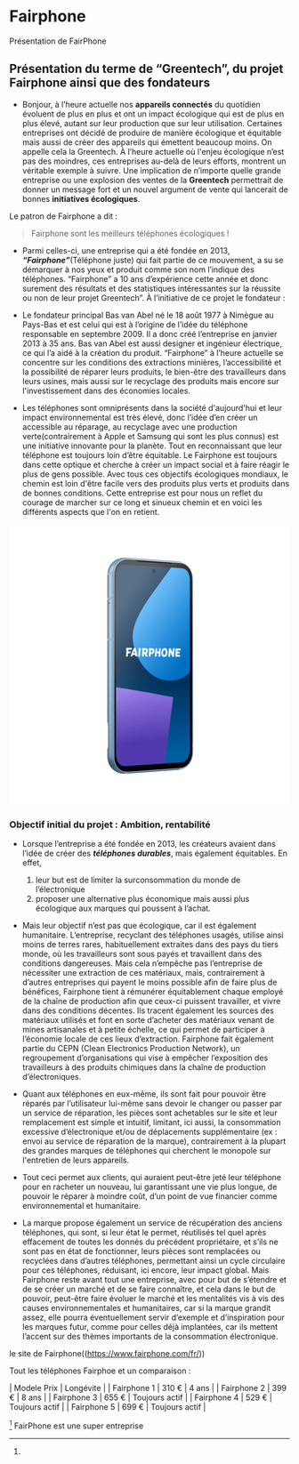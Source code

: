 # Fairphone
Présentation de FairPhone

## Présentation du terme de “Greentech”, du projet Fairphone ainsi que des fondateurs

- Bonjour, à l’heure actuelle nos **appareils connectés** du quotidien évoluent de plus en plus et ont un impact écologique qui est de plus en plus élevé, autant sur leur production que sur leur utilisation. Certaines entreprises ont décidé de produire de manière écologique et équitable mais aussi de créer des appareils qui émettent beaucoup moins. On appelle cela la Greentech. À l’heure actuelle où l'enjeu écologique n’est pas des moindres, ces entreprises au-delà de leurs efforts, montrent un véritable exemple à suivre. Une implication de n’importe quelle grande entreprise ou une explosion des ventes de la **Greentech** permettrait de donner un message fort et un nouvel argument de vente qui lancerait de bonnes **initiatives écologiques**.

Le patron de Fairphone a dit : 
> Fairphone sont les meilleurs téléphones écologiques !

- Parmi celles-ci, une entreprise qui a été fondée en 2013, **_“Fairphone”_**(Téléphone juste) qui fait partie de ce mouvement, a su se démarquer à nos yeux et produit comme son nom l’indique des téléphones. “Fairphone” a 10 ans d’expérience cette année et donc surement des résultats et des statistiques intéressantes sur la réussite ou non de leur projet Greentech”. À l’initiative de ce projet le fondateur :
- Le fondateur principal Bas van Abel né le 18 août 1977 à Nimègue au Pays-Bas et est celui qui est à l’origine de l’idée du téléphone responsable en septembre 2009. Il a donc créé l’entreprise en janvier 2013 à 35 ans. Bas van Abel est aussi designer et ingénieur électrique, ce qui l’a aidé à la création du produit. “Fairphone” à l’heure actuelle se concentre sur les conditions des extractions minières, l’accessibilité et la possibilité de réparer leurs produits, le bien-être des travailleurs dans leurs usines, mais aussi sur le recyclage des produits mais encore sur l'investissement dans des économies locales. 

- Les téléphones sont omniprésents dans la société d'aujourd'hui et leur impact environnemental est très élevé, donc l’idée d’en créer un accessible au réparage, au recyclage avec une production verte(contrairement à Apple et Samsung qui sont les plus connus) est une initiative innovante pour la planète. Tout en reconnaissant que leur  téléphone est toujours loin d’être équitable. Le Fairphone est toujours dans cette optique et cherche à créer un impact social et à faire réagir le plus de gens possible. Avec tous ces objectifs écologiques mondiaux, le chemin est loin d'être facile vers des produits plus verts et produits dans de bonnes conditions. Cette entreprise est pour nous un reflet du courage de marcher sur ce long et sinueux chemin et en voici les différents aspects que l'on en retient.

![Cover](https://github.com/BOISDANGHIEN-Evan-2326024e/Fairphone/blob/main/Fairphone.png)

### Objectif initial du projet : Ambition, rentabilité

	

- Lorsque l’entreprise a été fondée en 2013, les créateurs avaient dans l’idée de créer des **_téléphones durables_**, mais également équitables. En effet,
  1. leur but est de limiter la surconsommation du monde de l’électronique
  2. proposer une alternative plus économique mais aussi plus écologique aux marques qui poussent à l’achat.

- Mais leur objectif n’est pas que écologique, car il est également humanitaire. L’entreprise, recyclant des téléphones usagés, utilise ainsi moins de terres rares, habituellement extraites dans des pays du tiers monde, où les travailleurs sont sous payés et travaillent dans des conditions dangereuses. Mais cela n’empêche pas l’entreprise de nécessiter une extraction de ces matériaux, mais, contrairement à d’autres entreprises qui payent le moins possible afin de faire plus de bénéfices, Fairphone tient à rémunérer équitablement chaque employé de la chaîne de production afin que ceux-ci puissent travailler, et vivre dans des conditions décentes. Ils tracent également les sources des matériaux utilisés et font en sorte d’acheter des matériaux venant de mines artisanales et à petite échelle, ce qui permet de participer à l’économie locale de ces lieux d’extraction. Fairphone fait également partie du CEPN (Clean Electronics Production Network), un regroupement d’organisations qui vise à empêcher l’exposition des travailleurs à des produits chimiques dans la chaîne de production d’électroniques.
  
- Quant aux téléphones en eux-même, ils sont fait pour pouvoir être réparés par l’utilisateur lui-même sans devoir le changer ou passer par un service de réparation, les pièces sont achetables sur le site et leur remplacement est simple et intuitif, limitant, ici aussi, la consommation excessive d’électronique et/ou de déplacements supplémentaire (ex : envoi au service de réparation de la marque), contrairement à la plupart des grandes marques de téléphones qui cherchent le monopole sur l'entretien de leurs appareils.
  
- Tout ceci permet aux clients, qui auraient peut-être jeté leur téléphone pour en racheter un nouveau, lui garantissant une vie plus longue, de pouvoir le réparer à moindre coût, d’un point de vue financier comme environnemental et humanitaire.
  
- La marque propose également un service de récupération des anciens téléphones, qui sont, si leur état le permet, réutilisés tel quel après effacement de toutes les donnés du précédent propriétaire, et s’ils ne sont pas en état de fonctionner, leurs pièces sont remplacées ou recyclées dans d’autres téléphones, permettant ainsi un cycle circulaire pour ces téléphones, réduisant, ici encore, leur impact global.
Mais Fairphone reste avant tout une entreprise, avec pour but de s’étendre et de se créer un marché et de se faire connaître, et cela dans le but de pouvoir, peut-être faire évoluer le marché et les mentalités vis à vis des causes environnementales et humanitaires, car si la marque grandit assez, elle pourra éventuellement servir d’exemple et d’inspiration pour les marques futur, comme pour celles déjà implantées, car ils mettent l’accent sur des thèmes importants de la consommation électronique.

le site de Fairphone((https://www.fairphone.com/fr/))

Tout les téléphones Fairphoe et un comparaison : 

| Modele            Prix          | Longévite |
| Fairphone 1 | 310 €  | 4 ans |
| Fairphone 2 |  399 €      |  8 ans |
| Fairphone 3  | 655 €           |   Toujours actif |
| Fairphone 4  | 529 €         |    Toujours actif  |
| Fairphone 5  | 699 €          |    Toujours actif  |



[^1] FairPhone est une super entreprise
[^1]: 
